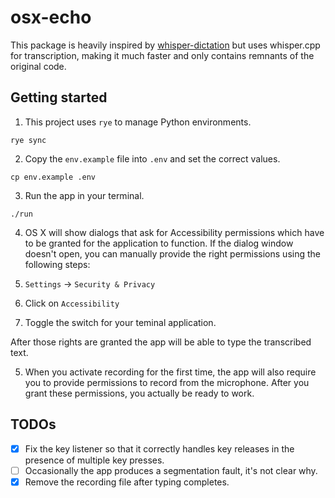 # osx-echo

This package is heavily inspired by [whisper-dictation](https://github.com/foges/whisper-dictation) but uses whisper.cpp for transcription,
making it much faster and only contains remnants of the original code.

## Getting started

1. This project uses `rye` to manage Python environments.

```
rye sync
```

2. Copy the `env.example` file into `.env` and set the correct values.

```
cp env.example .env
```

3. Run the app in your terminal.

```
./run
```

4. OS X will show dialogs that ask for Accessibility permissions which have to be granted for the application to function. If the dialog window doesn't open, you can manually provide the right permissions using the following steps:

1. `Settings` -> `Security & Privacy`
1. Click on `Accessibility`
1. Toggle the switch for your teminal application.

After those rights are granted the app will be able to type the transcribed text.

5. When you activate recording for the first time, the app will also require you to provide permissions to record from the microphone. After you grant these permissions, you actually be ready to work.

## TODOs

- [x] Fix the key listener so that it correctly handles key releases in the presence of multiple key presses.
- [ ] Occasionally the app produces a segmentation fault, it's not clear why.
- [x] Remove the recording file after typing completes.
